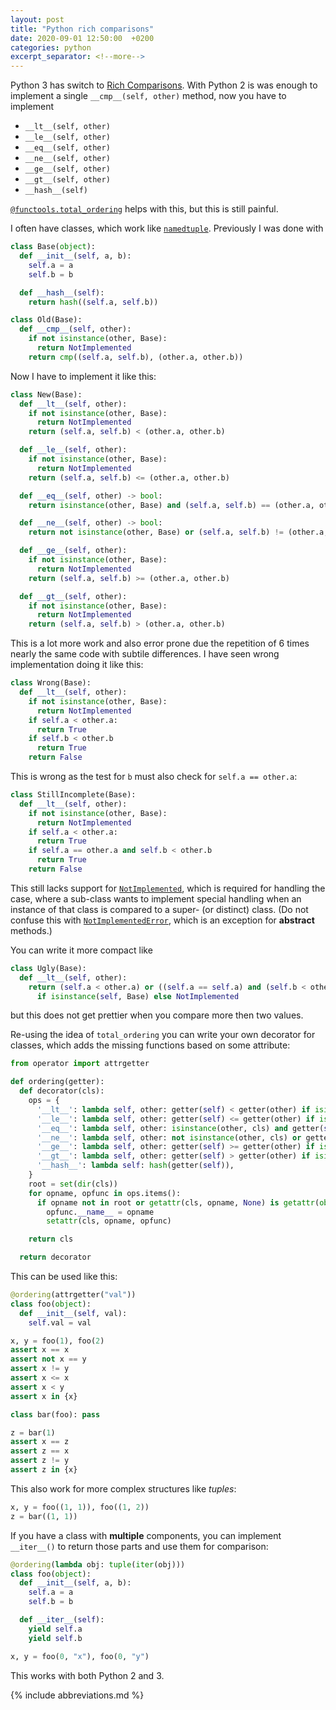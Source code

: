 ```yaml
---
layout: post
title: "Python rich comparisons"
date: 2020-09-01 12:50:00  +0200
categories: python
excerpt_separator: <!--more-->
---
```


Python 3 has switch to [Rich Comparisons](https://www.python.org/dev/peps/pep-0207/).
With Python 2 is was enough to implement a single `__cmp__(self, other)` method, now you have to implement
* `__lt__(self, other)`
* `__le__(self, other)`
* `__eq__(self, other)`
* `__ne__(self, other)`
* `__ge__(self, other)`
* `__gt__(self, other)`
* `__hash__(self)`

[`@functools.total_ordering`](https://docs.python.org/3/library/functools.html#functools.total_ordering) helps with this, but this is still painful.

<!--more-->

I often have classes, which work like [`namedtuple`](https://docs.python.org/3/library/collections.html#collections.namedtuple).
Previously I was done with

```python
class Base(object):
  def __init__(self, a, b):
    self.a = a
    self.b = b

  def __hash__(self):
    return hash((self.a, self.b))

class Old(Base):
  def __cmp__(self, other):
    if not isinstance(other, Base):
      return NotImplemented
    return cmp((self.a, self.b), (other.a, other.b))
```

Now I have to implement it like this:

```python
class New(Base):
  def __lt__(self, other):
    if not isinstance(other, Base):
      return NotImplemented
    return (self.a, self.b) < (other.a, other.b)

  def __le__(self, other):
    if not isinstance(other, Base):
      return NotImplemented
    return (self.a, self.b) <= (other.a, other.b)

  def __eq__(self, other) -> bool:
    return isinstance(other, Base) and (self.a, self.b) == (other.a, other.b)

  def __ne__(self, other) -> bool:
    return not isinstance(other, Base) or (self.a, self.b) != (other.a, other.b)

  def __ge__(self, other):
    if not isinstance(other, Base):
      return NotImplemented
    return (self.a, self.b) >= (other.a, other.b)

  def __gt__(self, other):
    if not isinstance(other, Base):
      return NotImplemented
    return (self.a, self.b) > (other.a, other.b)
```

This is a lot more work and also error prone due the repetition of 6 times nearly the same code with subtile differences.
I have seen wrong implementation doing it like this:

```python
class Wrong(Base):
  def __lt__(self, other):
    if not isinstance(other, Base):
      return NotImplemented
    if self.a < other.a:
      return True
    if self.b < other.b
      return True
    return False
```

This is wrong as the test for `b` must also check for `self.a == other.a`:

```python
class StillIncomplete(Base):
  def __lt__(self, other):
    if not isinstance(other, Base):
      return NotImplemented
    if self.a < other.a:
      return True
    if self.a == other.a and self.b < other.b
      return True
    return False
```

This still lacks support for [`NotImplemented`](https://docs.python.org/3/library/constants.html?highlight=notimplemented#NotImplemented), which is required for handling the case, where a sub-class wants to implement special handling when an instance of that class is compared to a super- (or distinct) class.
(Do not confuse this with [`NotImplementedError`](https://docs.python.org/3/library/exceptions.html#NotImplementedError), which is an exception for **abstract** methods.)

You can write it more compact like

```python
class Ugly(Base):
  def __lt__(self, other):
    return (self.a < other.a) or ((self.a == self.a) and (self.b < other.b)) \
      if isinstance(self, Base) else NotImplemented
```

but this does not get prettier when you compare more then two values.


Re-using the idea of `total_ordering` you can write your own decorator for classes, which adds the missing functions based on some attribute:

```python
from operator import attrgetter

def ordering(getter):
  def decorator(cls):
    ops = {
      '__lt__': lambda self, other: getter(self) < getter(other) if isinstance(other, cls) else NotImplemented,
      '__le__': lambda self, other: getter(self) <= getter(other) if isinstance(other, cls) else NotImplemented,
      '__eq__': lambda self, other: isinstance(other, cls) and getter(self) == getter(other),
      '__ne__': lambda self, other: not isinstance(other, cls) or getter(self) != getter(other),
      '__ge__': lambda self, other: getter(self) >= getter(other) if isinstance(other, cls) else NotImplemented,
      '__gt__': lambda self, other: getter(self) > getter(other) if isinstance(other, cls) else NotImplemented,
      '__hash__': lambda self: hash(getter(self)),
    }
    root = set(dir(cls))
    for opname, opfunc in ops.items():
      if opname not in root or getattr(cls, opname, None) is getattr(object, opname, None):
        opfunc.__name__ = opname
        setattr(cls, opname, opfunc)

    return cls

  return decorator
```

This can be used like this:

```python
@ordering(attrgetter("val"))
class foo(object):
  def __init__(self, val):
    self.val = val

x, y = foo(1), foo(2)
assert x == x
assert not x == y
assert x != y
assert x <= x
assert x < y
assert x in {x}

class bar(foo): pass

z = bar(1)
assert x == z
assert z == x
assert z != y
assert z in {x}
```

This also work for more complex structures like *tuples*:

```python
x, y = foo((1, 1)), foo((1, 2))
z = bar((1, 1))
```

If you have a class with **multiple** components, you can implement `__iter__()` to return those parts and use them for comparison:

```python
@ordering(lambda obj: tuple(iter(obj)))
class foo(object):
  def __init__(self, a, b):
    self.a = a
    self.b = b

  def __iter__(self):
    yield self.a
    yield self.b

x, y = foo(0, "x"), foo(0, "y")
```

This works with both Python 2 and 3.

{% include abbreviations.md %}
